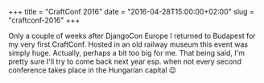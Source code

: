 +++
title = "CraftConf 2016"
date = "2016-04-28T15:00:00+02:00"
slug = "craftconf-2016"
+++

Only a couple of weeks after DjangoCon Europe I returned to Budapest for my very
first CraftConf. Hosted in an old railway museum this event was simply
huge. Actually, perhaps a bit too big for me. That being said, I'm pretty sure
I'll try to come back next year esp. when not every second conference takes
place in the Hungarian capital 😉
